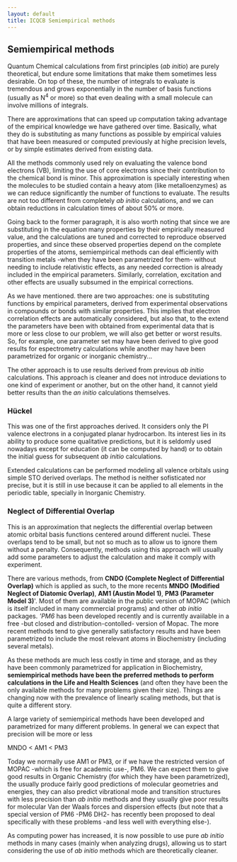 ```yaml
---
layout: default
title: ICQCB Semiempirical methods
---
```


Semiempirical methods
---------------------

Quantum Chemical calculations from first principles (*ab initio*) are purely theoretical, but endure some limitations that make them sometimes less desirable. On top of these, the number of integrals to evaluate is tremendous and grows exponentially in the number of basis functions (usually as N<sup>4</sup> or more) so that even dealing with a small molecule can involve millions of integrals.

There are approximations that can speed up computation taking advantage of the empirical knowledge we have gathered over time. Basically, what they do is substituting as many functions as possible by empirical valuies that have been measured or computed previously at highe precision levels, or by simple estimates derived from existing data.

All the methods commonly used rely on evaluating the valence bond electrons (VB), limiting the use of core electrons since their contribution to the chemical bond is minor. This approximation is specially interesting when the molecules to be studied contain a heavy atom (like metalloenzymes) as we can reduce significantly the number of functions to evaluate. The results are not too different from completely *ab initio* calculations, and we can obtain reductions in calculation times of about 50% or more.

Going back to the former paragraph, it is also worth noting that since we are substituting in the equation many properties by their empirically measured value, and the calculations are tuned and corrected to reproduce observed properties, and since these observed properties depend on the complete properties of the atoms, semiempirical methods can deal efficiently with transition metals -when they have been parametrized for them- without needing to include relativistic effects, as any needed correction is already included in the empirical parameters. Similarly, correlation, excitation and other effects are usually subsumed in the empirical corrections.

As we have mentioned. there are two approaches: one is substituting functions by empirical parameters, derived from experimental observations in compounds or bonds with similar properties. This implies that electron correlation effects are automatically considered, but also that, to the extend the parameters have been with obtained from experimental data that is more or less close to our problem, we will also get better or worst results. So, for example, one parameter set may have been derived to give good results for espectrometry calculations while another may have been parametrized for organic or inorganic chemistry...

The other approach is to use results derived from previous *ab initio* calculations. This approach is cleaner and does not introduce deviations to one kind of experiment or another, but on the other hand, it cannot yield better results than the *an initio* calculations themselves.

### Hückel

This was one of the first approaches derived. It considers only the PI valence electrons in a conjugated planar hydrocarbon. Its interest lies in its ability to produce some qualitative predictions, but it is seldomly used nowadays except for education (it can be computed by hand) or to obtain the initial guess for subsequent *ab initio* calculations.

Extended calculations can be performed modeling all valence orbitals using simple STO derived overlaps. The method is neither sofisticated nor precise, but it is still in use because it can be applied to all elements in the periodic table, specially in Inorganic Chemistry.

### Neglect of Differential Overlap

This is an approximation that neglects the differential overlap between atomic orbital basis functions centered around different nuclei. These overlaps tend to be small, but not so much as to allow us to ignore them without a penalty. Consequently, methods using this approach will usually add some parameters to adjust the calculation and make it comply with experiment.

There are various methods, from **CNDO (Complete Neglect of Differential Overlap)** which is applied as such, to the more recents **MNDO (Modified Neglect of Diatomic Overlap)**, **AM1 (Austin Model 1)**, **PM3 (Parameter Model 3)**'. Most of them are available in the public version of MOPAC (which is itself included in many commercial programs) and other *ab initio* packages. *'PM6* has been developed recently and is currently avaiilable in a free -but closed and distribution-contolled- version of Mopac. The more recent methods tend to give generally satisfactory results and have been parametrized to include the most relevant atoms in Biochemistry (including several metals).

As these methods are much less costly in time and storage, and as they have been commonly parametrized for application in Biochemistry, **semiempirical methods have been the preferred methods to perform calculations in the Life and Health Sciences** (and often they have been the only available methods for many problems given their size). Things are changing now with the prevalence of linearly scaling methods, but that is quite a different story.

A large variety of semiempirical methods have been developed and parametrized for many different problems. In general we can expect that precision will be more or less

MNDO \< AM1 \< PM3

Today we normally use AM1 or PM3, or if we have the restricted version of MOPAC -which is free for academic use-, PM6. We can expect them to give good results in Organic Chemistry (for which they have been parametrized), the usually produce fairly good predictions of molecular geometries and energies, they can also predict vibrational mode and transition structures with less precision than *ab initio* methods and they usually give poor results for molecular Van der Waals forces and dispersion effects (but note that a special version of PM6 -PM6 DH2- has recently been proposed to deal specifically with these problems -and less well with everything else-).

As computing power has increased, it is now possible to use pure *ab initio* methods in many cases (mainly when analyzing drugs), allowing us to start considering the use of *ab initio* methods which are theoretically cleaner.
